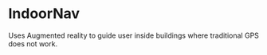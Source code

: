 # IndoorNav
Uses Augmented reality to guide user inside buildings where traditional GPS does not work.
